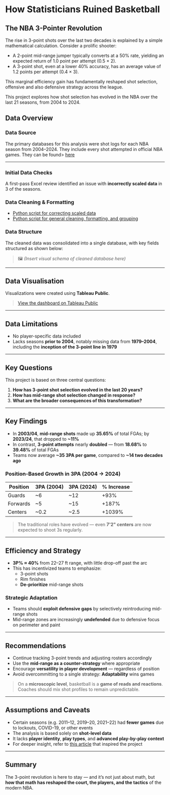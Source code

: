 # How Statisticians Ruined Basketball  
## The NBA 3-Pointer Revolution


The rise in 3-point shots over the last two decades is explained by a simple mathematical calculation. 
Consider a prolific shooter:

- A 2-point mid-range jumper typically converts at a 50% rate, yielding an expected return of 1.0 point per attempt (0.5 × 2).
- A 3-point shot, even at a lower 40% accuracy, has an average value of 1.2 points per attempt (0.4 × 3).

This marginal efficiency gain has fundamentally reshaped shot selection, offensive and also defensive strategy across the league. 

This project explores how shot selection has evolved in the NBA over the last 21 seasons, from 2004 to 2024.


## Data Overview

### Data Source

The primary databases for this analysis were shot logs for each NBA season from 2004–2024. They include every shot attempted in official NBA games. They can be found> [here](https://www.kaggle.com/datasets/mexwell/nba-shots?resource=download&select=NBA_2005_Shots.csv)

---

### Initial Data Checks

A first-pass Excel review identified an issue with **incorrectly scaled data** in 3 of the seasons.

### Data Cleaning & Formatting

- [Python script for correcting scaled data](#)  
- [Python script for general cleaning, formatting, and grouping](#)

### Data Structure

The cleaned data was consolidated into a single database, with key fields structured as shown below:

> 🖼️ *(Insert visual schema of cleaned database here)*

---

## Data Visualisation

Visualizations were created using **Tableau Public**.

> [View the dashboard on Tableau Public](#)

---

## Data Limitations

- No player-specific data included
- Lacks seasons **prior to 2004**, notably missing data from **1979–2004**, including the **inception of the 3-point line in 1979**

---

## Key Questions

This project is based on three central questions:

1. **How has 3-point shot selection evolved in the last 20 years?**
2. **How has mid-range shot selection changed in response?**
3. **What are the broader consequences of this transformation?**

---

## Key Findings

- In **2003/04**, **mid-range shots** made up **35.65%** of total FGAs; by **2023/24**, that dropped to **~11%**
- In contrast, **3-point attempts** nearly **doubled** — from **18.68%** to **39.48%** of total FGAs
- Teams now average **~35 3PA per game**, compared to **~14 two decades ago**

### Position-Based Growth in 3PA (2004 → 2024)

| Position | 3PA (2004) | 3PA (2024) | % Increase |
|----------|------------|------------|------------|
| Guards   | ~6         | ~12        | +93%       |
| Forwards | ~5         | ~15        | +187%      |
| Centers  | ~0.2       | ~2.5       | +1039%     |

> The traditional roles have evolved — even **7'2" centers** are now expected to shoot 3s regularly.

---

## Efficiency and Strategy

- **3P% ≈ 40%** from 22–27 ft range, with little drop-off past the arc
- This has incentivized teams to emphasize:
  - 3-point shots
  - Rim finishes
  - **De-prioritize** mid-range shots

### Strategic Adaptation

- Teams should **exploit defensive gaps** by selectively reintroducing mid-range shots
- Mid-range zones are increasingly **undefended** due to defensive focus on perimeter and paint

---

## Recommendations

- Continue tracking 3-point trends and adjusting rosters accordingly
- Use the **mid-range as a counter-strategy** where appropriate
- Encourage **versatility in player development** — regardless of position
- Avoid overcommitting to a single strategy: **Adaptability** wins games

> On a **microscopic level**, basketball is a **game of reads and reactions**. Coaches should mix shot profiles to remain unpredictable.

---

## Assumptions and Caveats

- Certain seasons (e.g. 2011–12, 2019–20, 2021–22) had **fewer games** due to lockouts, COVID-19, or other events
- The analysis is based solely on **shot-level data**
- It lacks **player identity**, **play types**, and **advanced play-by-play context**
- For deeper insight, refer to [this article](#) that inspired the project

---

## Summary

The 3-point revolution is here to stay — and it’s not just about math, but **how that math has reshaped the court, the players, and the tactics** of the modern NBA. 
